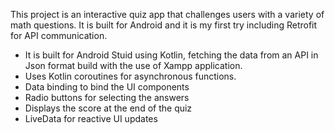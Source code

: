 This project is an interactive quiz app that challenges users with a variety of math questions. It is built for Android and it is my first try including Retrofit for API communication.
- It is built for Android Stuid using Kotlin, fetching the data from an API in Json format build with the use of Xampp application. 
- Uses Kotlin coroutines for asynchronous functions.
- Data binding to bind the UI components 
- Radio buttons for selecting the answers
- Displays the score at the end of the quiz
- LiveData for reactive UI updates
